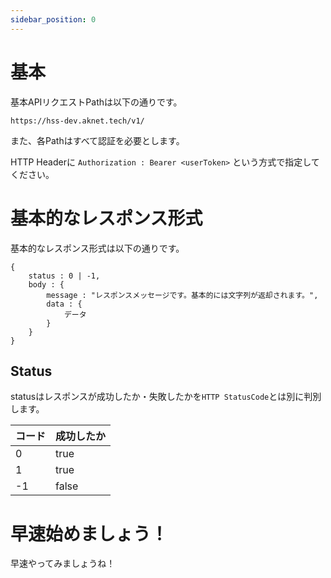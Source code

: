 ```yaml
---
sidebar_position: 0
---
```


# 基本

基本APIリクエストPathは以下の通りです。

```
https://hss-dev.aknet.tech/v1/
```

また、各Pathはすべて認証を必要とします。

HTTP Headerに `Authorization : Bearer <userToken>` という方式で指定してください。

# 基本的なレスポンス形式

基本的なレスポンス形式は以下の通りです。

```
{
    status : 0 | -1,
    body : {
        message : "レスポンスメッセージです。基本的には文字列が返却されます。",
        data : {
            データ
        }
    }
}
```

## Status

statusはレスポンスが成功したか・失敗したかを`HTTP StatusCode`とは別に判別します。

|  コード  |  成功したか  |
| ---- | ---- |
|  0  |  true  |
|  1  |  true  |
|  -1  |  false  |

# 早速始めましょう！

早速やってみましょうね！

